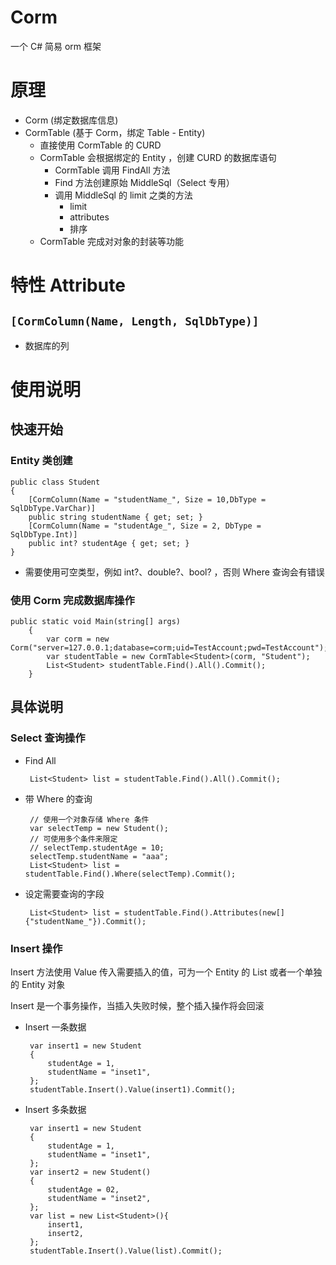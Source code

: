 # Corm
一个 C# 简易 orm 框架

# 原理

 - Corm (绑定数据库信息)
 - CormTable (基于 Corm，绑定 Table - Entity)
     - 直接使用 CormTable 的 CURD
     - CormTable 会根据绑定的 Entity ，创建 CURD 的数据库语句
        - CormTable 调用 FindAll 方法
        - Find 方法创建原始 MiddleSql（Select 专用）
        - 调用 MiddleSql 的 limit 之类的方法
            - limit
            - attributes
            - 排序
     - CormTable 完成对对象的封装等功能
 

# 特性 Attribute
## `[CormColumn(Name, Length, SqlDbType)]`
 - 数据库的列

# 使用说明
## 快速开始
### Entity 类创建

    public class Student
    {
        [CormColumn(Name = "studentName_", Size = 10,DbType = SqlDbType.VarChar)]
        public string studentName { get; set; }
        [CormColumn(Name = "studentAge_", Size = 2, DbType = SqlDbType.Int)]
        public int? studentAge { get; set; }
    }

 - 需要使用可空类型，例如 int?、double?、bool? ，否则 Where 查询会有错误

### 使用 Corm 完成数据库操作

    public static void Main(string[] args)
        {
            var corm = new Corm("server=127.0.0.1;database=corm;uid=TestAccount;pwd=TestAccount");
            var studentTable = new CormTable<Student>(corm, "Student");
            List<Student> studentTable.Find().All().Commit();
        }

## 具体说明
### Select 查询操作
 - Find All
    
        List<Student> list = studentTable.Find().All().Commit();
 
 - 带 Where 的查询
        
        // 使用一个对象存储 Where 条件
        var selectTemp = new Student();
        // 可使用多个条件来限定
        // selectTemp.studentAge = 10;
        selectTemp.studentName = "aaa";
        List<Student> list = studentTable.Find().Where(selectTemp).Commit();
 
 - 设定需要查询的字段
        
        List<Student> list = studentTable.Find().Attributes(new[] {"studentName_"}).Commit();

### Insert 操作
Insert 方法使用 Value 传入需要插入的值，可为一个 Entity 的 List 或者一个单独的 Entity 对象

Insert 是一个事务操作，当插入失败时候，整个插入操作将会回滚


 - Insert 一条数据
        
        var insert1 = new Student
        {
            studentAge = 1, 
            studentName = "inset1",
        };
        studentTable.Insert().Value(insert1).Commit();
 
 - Insert 多条数据
        
        var insert1 = new Student
        {
            studentAge = 1, 
            studentName = "inset1",
        };
        var insert2 = new Student()
        {
            studentAge = 02,
            studentName = "inset2",
        };
        var list = new List<Student>(){
            insert1,
            insert2,
        };
        studentTable.Insert().Value(list).Commit();
        
 
